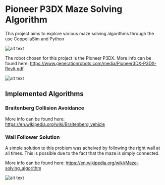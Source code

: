 # Pioneer P3DX Maze Solving Algorithm

This project aims to explore various maze solving algorithms through the use CoppeliaSim and Python

![alt text](../Pioneer%20Maze%20Solver/media/Maze%20Overview.png?raw=true)

The robot chosen for this project is the Pioneer P3DX. More info can be found here: <https://www.generationrobots.com/media/Pioneer3DX-P3DX-RevA.pdf>.

![alt text](https://roboticafacil.es/wp-content/uploads/2020/07/pioneer-324x324.png)

## Implemented Algorithms

### Braitenberg Collision Avoidance

More info can be found here: <https://en.wikipedia.org/wiki/Braitenberg_vehicle>

### Wall Follower Solution

A simple solution to this problem was acheived by following the right wall at all times. This is possible due to the fact that the maze is simply connected.

More info can be found here: <https://en.wikipedia.org/wiki/Maze-solving_algorithm>

![alt text](https://www.researchgate.net/publication/315969093/figure/fig7/AS:668320751685645@1536351492897/Left-Wall-Follower-solvable-maze-7.jpg)
